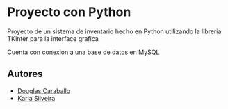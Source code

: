 # Proyecto con Python

Proyecto de un sistema de inventario hecho en Python
utilizando la libreria TKinter para la interface grafica

Cuenta con conexion a una base de datos en MySQL

## Autores

- [Douglas Caraballo](https://github.com/Douglas-Caraballo)
- [Karla Silveira](https://github.com/KarliFran)